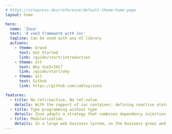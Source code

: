 ```yaml
---
# https://vitepress.dev/reference/default-theme-home-page
layout: home

hero:
  name: 'Zova'
  text: 'A vue3 framework with ioc'
  tagline: Can be used with any UI library
  actions:
    - theme: brand
      text: Get Started
      link: /guide/start/introduction
    - theme: alt
      text: Why Vue3+IOC?
      link: /guide/start/why
    - theme: alt
      text: Github
      link: https://github.com/cabloy/zova

features:
  - title: No ref/reactive, No ref.value
    details: With the support of ioc container, defining reactive states no longer needs ref/reactive. Without ref, naturally there is no need to write a lot of ref.value
  - title: Type programming without type
    details: Zova adopts a strategy that combines dependency injection and dependency lookup, significantly reducing the use of decorator functions. Prioritizing the use of dependency lookup can achieve a development experience of "Type programming without type", which means that we can enjoy the many benefits of type programming without the need to annotate types, thus keeping our code concise and elegant, significantly improving development efficiency, and ensuring code quality
  - title: Modularization
    details: In a large web business system, as the business grows and changes, it is also necessary to divide the system into relatively independent modules in order to avoid code bloating. This is why Zova introduces modularization. In Zova, a module is a natural bundle boundary, and automatically bundled into an independent asynchronous chunk when building, bidding farewell to the hassle of Vite configuration and effectively avoiding the fragmentation of bundles. Especially in large business systems, this advantage is particularly evident
---
```

